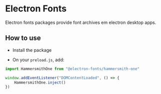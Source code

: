 # Electron Fonts

Electron fonts packages provide font archives em electron desktop apps.

## How to use

* Install the package

* On your `preload.js`, add:

```ts
import HammersmithOne from "@electron-fonts/hammersmith-one"

window.addEventListener("DOMContentLoaded", () => {
    HammersmithOne.inject()
})
```